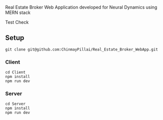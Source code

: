 Real Estate Broker Web Application developed for Neural Dynamics using MERN stack

Test Check


## Setup

```
git clone git@github.com:ChinmayPillai/Real_Estate_Broker_WebApp.git
```

### Client 
```
cd Client
npm install
npm run dev
```

### Server
```
cd Server
npm install
npm run dev
```
